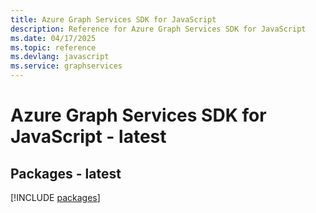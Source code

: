 ```yaml
---
title: Azure Graph Services SDK for JavaScript
description: Reference for Azure Graph Services SDK for JavaScript
ms.date: 04/17/2025
ms.topic: reference
ms.devlang: javascript
ms.service: graphservices
---
```

# Azure Graph Services SDK for JavaScript - latest
## Packages - latest
[!INCLUDE [packages](graph-services-index.md)]